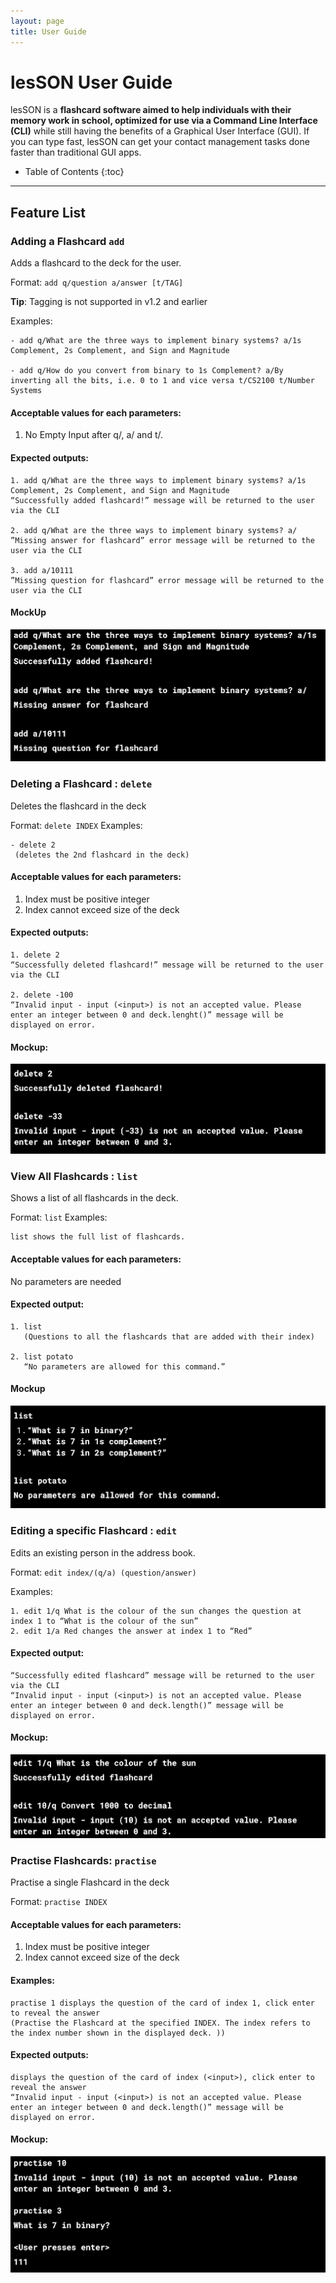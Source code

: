 ```yaml
---
layout: page
title: User Guide
---
```

# lesSON User Guide
lesSON is a **flashcard software aimed to help individuals with their memory work in school, optimized for use via a Command Line Interface (CLI)** while still having the benefits of a Graphical User Interface (GUI). If you can type fast, lesSON can get your contact management tasks done faster than traditional GUI apps.

* Table of Contents
{:toc}

--------------------------------------------------------------------------------------------------------------------

## Feature List

### Adding a Flashcard `add`
Adds a flashcard to the deck for the user.

Format: `add q/question a/answer [t/TAG]​`

**Tip**: Tagging is not supported in v1.2 and earlier

Examples:

```
- add q/What are the three ways to implement binary systems? a/1s Complement, 2s Complement, and Sign and Magnitude

- add q/How do you convert from binary to 1s Complement? a/By inverting all the bits, i.e. 0 to 1 and vice versa t/CS2100 t/Number Systems
```

#### Acceptable values for each parameters:
1. No Empty Input after q/, a/ and t/.
#### Expected outputs:
```
1. add q/What are the three ways to implement binary systems? a/1s Complement, 2s Complement, and Sign and Magnitude
“Successfully added flashcard!” message will be returned to the user via the CLI

2. add q/What are the three ways to implement binary systems? a/
”Missing answer for flashcard” error message will be returned to the user via the CLI

3. add a/10111
”Missing question for flashcard” error message will be returned to the user via the CLI
```
#### MockUp
![mock up of add command](./images/UserGuide/mockup_add.png)


### Deleting a Flashcard : `delete`
Deletes the flashcard in the deck

Format: `delete INDEX`
Examples:
```
- delete 2
 (deletes the 2nd flashcard in the deck)
```

#### Acceptable values for each parameters:
1. Index must be positive integer
2. Index cannot exceed size of the deck

#### Expected outputs:
```
1. delete 2
“Successfully deleted flashcard!” message will be returned to the user via the CLI

2. delete -100
“Invalid input - input (<input>) is not an accepted value. Please enter an integer between 0 and deck.lenght()” message will be displayed on error.
```
#### Mockup:
![mock up of delete command](./images/UserGuide/mockup_delete.png)


### View All Flashcards : `list`
Shows a list of all flashcards in the deck.

Format: `list`
Examples:
```
list shows the full list of flashcards.
```

#### Acceptable values for each parameters:
No parameters are needed

#### Expected output:
```
1. list
   (Questions to all the flashcards that are added with their index)

2. list potato
   “No parameters are allowed for this command.”
```

#### Mockup
![mock up of list command](./images/UserGuide/mockup_list.png)

### Editing a specific Flashcard : `edit`
Edits an existing person in the address book.

Format: `edit index/(q/a) (question/answer)`

Examples:
```
1. edit 1/q What is the colour of the sun changes the question at index 1 to “What is the colour of the sun”
2. edit 1/a Red changes the answer at index 1 to “Red”
```
#### Expected output:
```
“Successfully edited flashcard” message will be returned to the user via the CLI
“Invalid input - input (<input>) is not an accepted value. Please enter an integer between 0 and deck.length()” message will be displayed on error.
```
#### Mockup:
![mock up of edit command](./images/UserGuide/mockup_edit.png)


### Practise Flashcards: `practise`
Practise a single Flashcard in the deck

Format: `practise INDEX`

#### Acceptable values for each parameters:
1. Index must be positive integer
2. Index cannot exceed size of the deck

#### Examples:
```
practise 1 displays the question of the card of index 1, click enter to reveal the answer
(Practise the Flashcard at the specified INDEX. The index refers to the index number shown in the displayed deck. ​))
```
#### Expected outputs:
```
displays the question of the card of index (<input>), click enter to reveal the answer
“Invalid input - input (<input>) is not an accepted value. Please enter an integer between 0 and deck.length()” message will be displayed on error.
```

#### Mockup:
![mock up of practise command](./images/UserGuide/mockup_practise.png)
